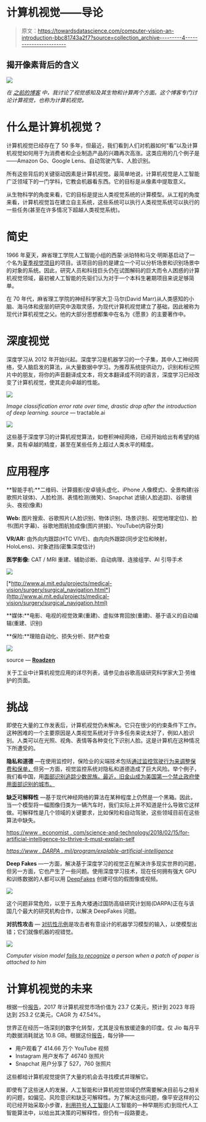 # 计算机视觉——导论

> 原文：<https://towardsdatascience.com/computer-vision-an-introduction-bbc81743a2f7?source=collection_archive---------4----------------------->

## 揭开像素背后的含义

![](img/dbb51d85d8ac46380bfb03dc3265cc16.png)

*在* [*之前的博客*](https://medium.com/@ranjeetthakur_43344/visual-perception-from-human-vision-to-computer-vision-3152134292) *中，我讨论了视觉感知及其生物和计算两个方面。这个博客专门讨论计算视觉，也称为计算机视觉。*

# **什么是计算机视觉？**

计算机视觉已经存在了 50 多年，但最近，我们看到人们对机器如何“看”以及计算机视觉如何用于为消费者和企业制造产品的兴趣再次高涨。这类应用的几个例子是——Amazon Go、Google Lens、自动驾驶汽车、人脸识别。

所有这些背后的关键驱动因素是计算机视觉。最简单地说，计算机视觉是人工智能广泛领域下的一门学科，它教会机器看东西。它的目标是从像素中提取意义。

从生物科学的角度来看，它的目标是提出人类视觉系统的计算模型。从工程的角度来看，计算机视觉旨在建立自主系统，这些系统可以执行人类视觉系统可以执行的一些任务(甚至在许多情况下超越人类视觉系统)。

# **简史**

1966 年夏天，麻省理工学院人工智能小组的西蒙·派珀特和马文·明斯基启动了一个名为[夏季视觉项目](http://people.csail.mit.edu/brooks/idocs/AIM-100.pdf)的项目。该项目的目的是建立一个可以分析场景和识别场景中的对象的系统。因此，研究人员和科技巨头仍在试图解码的巨大而令人困惑的计算机视觉领域，最初被人工智能的先驱们认为对于一个本科生暑期项目来说足够简单。

在 70 年代，麻省理工学院的神经科学家大卫·马尔(David Marr)从人类感知的小脑、海马体和皮层的研究中汲取灵感，为现代计算机视觉建立了基础，因此被称为现代计算机视觉之父。他的大部分思想都集中在名为《愿景》的主要著作中。

# **深度视觉**

深度学习从 2012 年开始兴起。深度学习是机器学习的一个子集，其中人工神经网络，受人脑启发的算法，从大量数据中学习。为推荐系统提供动力，识别和标记照片中的朋友，将你的声音翻译成文本，将文本翻译成不同的语言，深度学习已经改变了计算机视觉，使其走向卓越的性能。

![](img/a373fb2a85332adab88b699e94892394.png)

*Image classification error rate over time, drastic drop after the introduction of deep learning. source —* tractable.ai

![](img/6664cd4b8365ef5c1dcc094a2146c94c.png)

这些基于深度学习的计算机视觉算法，如卷积神经网络，已经开始给出有希望的结果，具有卓越的精度，甚至在某些任务上超过人类水平的精度。

# **应用程序**

**智能手机:**二维码、计算摄影(安卓镜头虚化、iPhone 人像模式)、全景构建(谷歌照片球体)、人脸检测、表情检测(微笑)、Snapchat 滤镜(人脸追踪)、谷歌镜头、夜视(像素)

**Web:** 图片搜索、谷歌照片(人脸识别、物体识别、场景识别、视觉地理定位)、脸书(图片字幕)、谷歌地图航拍成像(图片拼接)、YouTube(内容分类)

**VR/AR:** 由外向内跟踪(HTC VIVE)、由内向外跟踪(同步定位和映射，HoloLens)、对象遮挡(密集深度估计)

**医学影像:** CAT / MRI 重建、辅助诊断、自动病理、连接组学、AI 引导手术

![](img/405656499c51d4b0a47e6c020e710d30.png)

[*http://www.ai.mit.edu/projects/medical-vision/surgery/surgical_navigation.html*](http://www.ai.mit.edu/projects/medical-vision/surgery/surgical_navigation.html)

**媒体:**电影、电视的视觉效果(重建)、虚拟体育回放(重建)、基于语义的自动编辑(重建、识别)

**保险:**理赔自动化、损失分析、财产检查

![](img/63fe739a37861ee86dfd19a7e53006f5.png)

source — [**Roadzen**](http://roadzen.io)

关于工业中计算机视觉应用的详尽列表，请参见由谷歌高级研究科学家大卫·劳维护的页面。

# **挑战**

即使在大量的工作发表后，计算机视觉仍未解决。它只在很少的约束条件下工作。这种困难的一个主要原因是人类视觉系统对于许多任务来说太好了，例如人脸识别。人类可以在光照、视角、表情等各种变化下识别人脸。这是计算机在这种情况下所遭受的。

**隐私和道德** —在使用监控时，保险业的尖端技术包括[通过监控驾驶行为来调整保费和保单，](https://www.nytimes.com/2019/04/10/opinion/insurance-ai.html)但另一方面，视觉监控系统对隐私和道德造成了巨大风险。举个例子，我们看中国，用[面部识别追踪少数民族。最近，旧金山成为美国第一个禁止政府使用面部识别的城市。](https://www.forbes.com/sites/zakdoffman/2019/05/03/china-new-data-breach-exposes-facial-recognition-and-ethnicity-tracking-in-beijing/#2e9e9eb434a7)

**缺乏可解释性** —基于现代神经网络的算法在某种程度上仍然是一个黑箱。因此，当一个模型将一幅图像归类为一辆汽车时，我们实际上并不知道是什么导致它这样做。可解释性是几个领域的关键要求，比如保险和自动驾驶，这些领域目前在这些算法中缺失。

[https://www . economist . com/science-and-technology/2018/02/15/for-artificial-intelligence-to-thrive-it-must-explain-self](https://www.economist.com/science-and-technology/2018/02/15/for-artificial-intelligence-to-thrive-it-must-explain-itself)

[*https://www . DARPA . mil/program/explable-artificial-intelligence*](https://www.darpa.mil/program/explainable-artificial-intelligence)

**Deep Fakes** —一方面，解决基于深度学习的视觉正在解决许多现实世界的问题，但另一方面，它也产生了一些问题。使用深度学习技术，现在任何拥有强大 GPU 和训练数据的人都可以用 [DeepFakes](https://edition.cnn.com/interactive/2019/01/business/pentagons-race-against-deepfakes/) 创建可信的假图像或视频。

![](img/a86768b9c2ab669cb5adec1c2a7a52b7.png)

这个问题非常危险，以至于五角大楼通过国防高级研究计划局(DARPA)正在与该国几个最大的研究机构合作，以解决 DeepFakes 问题。

**对抗性攻击** — [对抗性示例](https://arxiv.org/abs/1312.6199)是攻击者有意设计的机器学习模型的输入，以使模型出错；它们就像机器的视错觉。

![](img/10de956fc906bf96c5761c62fe7c81b1.png)

*Computer vision model* [*fails to recognize*](https://www.theverge.com/2019/4/23/18512472/fool-ai-surveillance-adversarial-example-yolov2-person-detection) *a person when a patch of paper is attached to him*

# **计算机视觉的未来**

根据一份[报告](https://www.marketsandmarkets.com/Market-Reports/ai-in-computer-vision-market-141658064.html)，2017 年计算机视觉市场价值为 23.7 亿美元，预计到 2023 年将达到 253.2 亿美元，CAGR 为 47.54%。

世界正在经历一场深刻的数字化转型，尤其是没有放缓迹象的印度。仅 Jio 每月平均数据消耗就达 10.8 GB。根据这份[报告](https://web-assets.domo.com/blog/wp-content/uploads/2017/07/17_domo_data-never-sleeps-5-01.png)，每分钟——

*   用户观看了 414.66 万个 YouTube 视频
*   Instagram 用户发布了 46740 张照片
*   Snapchat 用户分享了 527，760 张照片

这些都给计算机视觉提供了大量的机会去寻找模式并理解它。

即使有了这些迷人的发展，人工智能和计算机视觉领域仍然需要解决目前与之相关的问题，如偏见、风险意识和缺乏可解释性。为了解决这些问题，像平安这样的公司已经开始采取小步骤，[利用符号人工智能](http://www.pingan.cn/en/viewpoint/insightDetail.shtml?id=14502503)(人工智能的一种早期形式)到现代人工智能算法中，以给出其决策的可解释性，但仍有一段路要走。